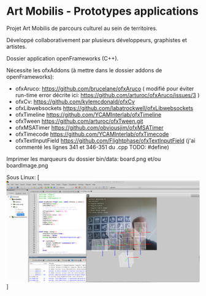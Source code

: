 # Art Mobilis - Prototypes applications

Projet Art Mobilis de parcours culturel au sein de territoires.

Développé collaborativement par plusieurs développeurs, graphistes et artistes.

Dossier application openFrameworks (C++).

Nécessite les ofxAddons (à mettre dans le dossier addons de openFrameworks):
 - ofxAruco: https://github.com/brucelane/ofxAruco ( modifié pour éviter run-time error décrite ici: https://github.com/arturoc/ofxAruco/issues/3 )
 - ofxCv: https://github.com/kylemcdonald/ofxCv
 - ofxLibwebsockets https://github.com/labatrockwell/ofxLibwebsockets
 - ofxTimeline https://github.com/YCAMInterlab/ofxTimeline
 - ofxTween https://github.com/arturoc/ofxTween.git
 - ofxMSATimer https://github.com/obviousjim/ofxMSATimer
 - ofxTimecode https://github.com/YCAMInterlab/ofxTimecode
 - ofxTextInputField https://github.com/Flightphase/ofxTextInputField (j'ai commenté les lignes 341 et 346-351 du .cpp TODO: #define)

Imprimer les marqueurs du dossier bin/data: board.png et/ou boardImage.png

Sous Linux:
[![Capture](assets/linux.png)]

